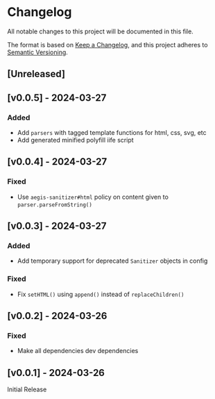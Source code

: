 # Changelog
All notable changes to this project will be documented in this file.

The format is based on [Keep a Changelog](https://keepachangelog.com/en/1.0.0/),
and this project adheres to [Semantic Versioning](https://semver.org/spec/v2.0.0.html).

## [Unreleased]

## [v0.0.5] - 2024-03-27

### Added
- Add `parsers` with tagged template functions for html, css, svg, etc
- Add generated minified polyfill iife script

## [v0.0.4] - 2024-03-27

### Fixed
- Use `aegis-sanitizer#html` policy on content given to `parser.parseFromString()`

## [v0.0.3] - 2024-03-27

### Added
- Add temporary support for deprecated `Sanitizer` objects in config

### Fixed
- Fix `setHTML()` using `append()` instead of `replaceChildren()`

## [v0.0.2] - 2024-03-26

### Fixed
- Make all dependencies dev dependencies

## [v0.0.1] - 2024-03-26

Initial Release
